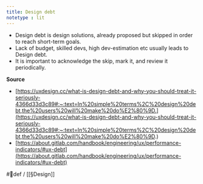 ```yaml
---
title: Design debt
notetype : lit
---
```


- Design debt is design solutions, already proposed but skipped in order to reach short-term goals.
- Lack of budget, skilled devs, high dev-estimation etc usually leads to Design debt. 
- It is important to acknowledge the skip, mark it, and review it periodically.

**Source**
- [https://uxdesign.cc/what-is-design-debt-and-why-you-should-treat-it-seriously-4366d33d3c89#:~:text=In%20simple%20terms%2C%20design%20debt,the%20users%20will%20make%20do%E2%80%9D.](https://uxdesign.cc/what-is-design-debt-and-why-you-should-treat-it-seriously-4366d33d3c89#:~:text=In%20simple%20terms%2C%20design%20debt,the%20users%20will%20make%20do%E2%80%9D.)
- [https://about.gitlab.com/handbook/engineering/ux/performance-indicators/#ux-debt](https://about.gitlab.com/handbook/engineering/ux/performance-indicators/#ux-debt)

#🌱def  / [[§Design]]